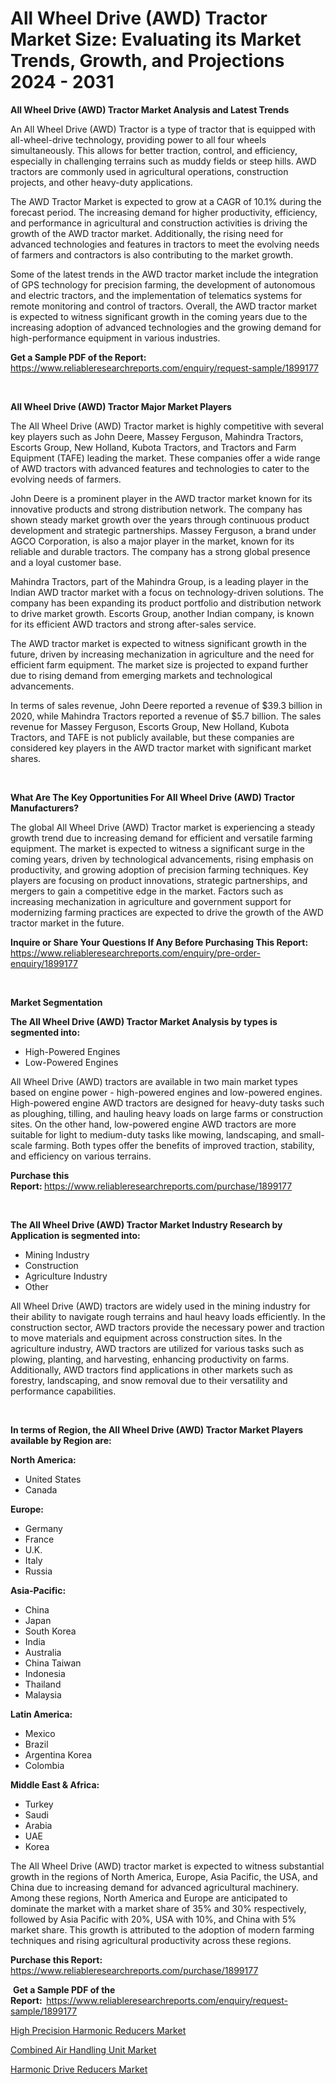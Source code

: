 <p><h1>All Wheel Drive  (AWD) Tractor Market Size: Evaluating its Market Trends, Growth, and Projections 2024 - 2031</h1></p><p><strong>All Wheel Drive  (AWD) Tractor Market Analysis and Latest Trends</strong></p>
<p><p>An All Wheel Drive (AWD) Tractor is a type of tractor that is equipped with all-wheel-drive technology, providing power to all four wheels simultaneously. This allows for better traction, control, and efficiency, especially in challenging terrains such as muddy fields or steep hills. AWD tractors are commonly used in agricultural operations, construction projects, and other heavy-duty applications.</p><p>The AWD Tractor Market is expected to grow at a CAGR of 10.1% during the forecast period. The increasing demand for higher productivity, efficiency, and performance in agricultural and construction activities is driving the growth of the AWD tractor market. Additionally, the rising need for advanced technologies and features in tractors to meet the evolving needs of farmers and contractors is also contributing to the market growth.</p><p>Some of the latest trends in the AWD tractor market include the integration of GPS technology for precision farming, the development of autonomous and electric tractors, and the implementation of telematics systems for remote monitoring and control of tractors. Overall, the AWD tractor market is expected to witness significant growth in the coming years due to the increasing adoption of advanced technologies and the growing demand for high-performance equipment in various industries.</p></p>
<p><strong>Get a Sample PDF of the Report:&nbsp;</strong> <a href="https://www.reliableresearchreports.com/enquiry/request-sample/1899177">https://www.reliableresearchreports.com/enquiry/request-sample/1899177</a></p>
<p>&nbsp;</p>
<p><strong>All Wheel Drive  (AWD) Tractor Major Market Players</strong></p>
<p><p>The All Wheel Drive (AWD) Tractor market is highly competitive with several key players such as John Deere, Massey Ferguson, Mahindra Tractors, Escorts Group, New Holland, Kubota Tractors, and Tractors and Farm Equipment (TAFE) leading the market. These companies offer a wide range of AWD tractors with advanced features and technologies to cater to the evolving needs of farmers.</p><p>John Deere is a prominent player in the AWD tractor market known for its innovative products and strong distribution network. The company has shown steady market growth over the years through continuous product development and strategic partnerships. Massey Ferguson, a brand under AGCO Corporation, is also a major player in the market, known for its reliable and durable tractors. The company has a strong global presence and a loyal customer base.</p><p>Mahindra Tractors, part of the Mahindra Group, is a leading player in the Indian AWD tractor market with a focus on technology-driven solutions. The company has been expanding its product portfolio and distribution network to drive market growth. Escorts Group, another Indian company, is known for its efficient AWD tractors and strong after-sales service.</p><p>The AWD tractor market is expected to witness significant growth in the future, driven by increasing mechanization in agriculture and the need for efficient farm equipment. The market size is projected to expand further due to rising demand from emerging markets and technological advancements.</p><p>In terms of sales revenue, John Deere reported a revenue of $39.3 billion in 2020, while Mahindra Tractors reported a revenue of $5.7 billion. The sales revenue for Massey Ferguson, Escorts Group, New Holland, Kubota Tractors, and TAFE is not publicly available, but these companies are considered key players in the AWD tractor market with significant market shares.</p></p>
<p>&nbsp;</p>
<p><strong>What Are The Key Opportunities For All Wheel Drive  (AWD) Tractor Manufacturers?</strong></p>
<p><p>The global All Wheel Drive (AWD) Tractor market is experiencing a steady growth trend due to increasing demand for efficient and versatile farming equipment. The market is expected to witness a significant surge in the coming years, driven by technological advancements, rising emphasis on productivity, and growing adoption of precision farming techniques. Key players are focusing on product innovations, strategic partnerships, and mergers to gain a competitive edge in the market. Factors such as increasing mechanization in agriculture and government support for modernizing farming practices are expected to drive the growth of the AWD tractor market in the future.</p></p>
<p><strong>Inquire or Share Your Questions If Any Before Purchasing This Report:</strong> <a href="https://www.reliableresearchreports.com/enquiry/pre-order-enquiry/1899177">https://www.reliableresearchreports.com/enquiry/pre-order-enquiry/1899177</a></p>
<p>&nbsp;</p>
<p><strong>Market Segmentation</strong></p>
<p><strong>The All Wheel Drive  (AWD) Tractor Market Analysis by types is segmented into:</strong></p>
<p><ul><li>High-Powered Engines</li><li>Low-Powered Engines</li></ul></p>
<p><p>All Wheel Drive (AWD) tractors are available in two main market types based on engine power - high-powered engines and low-powered engines. High-powered engine AWD tractors are designed for heavy-duty tasks such as ploughing, tilling, and hauling heavy loads on large farms or construction sites. On the other hand, low-powered engine AWD tractors are more suitable for light to medium-duty tasks like mowing, landscaping, and small-scale farming. Both types offer the benefits of improved traction, stability, and efficiency on various terrains.</p></p>
<p><strong>Purchase this Report:&nbsp;</strong><a href="https://www.reliableresearchreports.com/purchase/1899177">https://www.reliableresearchreports.com/purchase/1899177</a></p>
<p>&nbsp;</p>
<p><strong>The All Wheel Drive  (AWD) Tractor Market Industry Research by Application is segmented into:</strong></p>
<p><ul><li>Mining Industry</li><li>Construction</li><li>Agriculture Industry</li><li>Other</li></ul></p>
<p><p>All Wheel Drive (AWD) tractors are widely used in the mining industry for their ability to navigate rough terrains and haul heavy loads efficiently. In the construction sector, AWD tractors provide the necessary power and traction to move materials and equipment across construction sites. In the agriculture industry, AWD tractors are utilized for various tasks such as plowing, planting, and harvesting, enhancing productivity on farms. Additionally, AWD tractors find applications in other markets such as forestry, landscaping, and snow removal due to their versatility and performance capabilities.</p></p>
<p>&nbsp;</p>
<p><strong>In terms of Region, the All Wheel Drive  (AWD) Tractor Market Players available by Region are:</strong></p>
<p>
    <p> <strong> North America: </strong>
        <ul>
            <li>United States</li>
            <li>Canada</li>
        </ul>
        </p> 
    <p> <strong> Europe: </strong>
        <ul>
            <li>Germany</li>
            <li>France</li>
            <li>U.K.</li>
            <li>Italy</li>
            <li>Russia</li>
        </ul>
        </p> 
    <p> <strong> Asia-Pacific: </strong>
        <ul>
            <li>China</li>
            <li>Japan</li>
            <li>South Korea</li>
            <li>India</li>
            <li>Australia</li>
            <li>China Taiwan</li>
            <li>Indonesia</li>
            <li>Thailand</li>
            <li>Malaysia</li>
        </ul>
        </p> 
    <p> <strong> Latin America: </strong>
        <ul>
            <li>Mexico</li>
            <li>Brazil</li>
            <li>Argentina Korea</li>
            <li>Colombia</li>
        </ul>
        </p> 
    <p> <strong> Middle East & Africa: </strong>
        <ul>
            <li>Turkey</li>
            <li>Saudi</li>
            <li>Arabia</li>
            <li>UAE</li>
            <li>Korea</li>
        </ul>
    </p>
    </p>
<p><p>The All Wheel Drive (AWD) tractor market is expected to witness substantial growth in the regions of North America, Europe, Asia Pacific, the USA, and China due to increasing demand for advanced agricultural machinery. Among these regions, North America and Europe are anticipated to dominate the market with a market share of 35% and 30% respectively, followed by Asia Pacific with 20%, USA with 10%, and China with 5% market share. This growth is attributed to the adoption of modern farming techniques and rising agricultural productivity across these regions.</p></p>
<p><strong>Purchase this Report: </strong><a href="https://www.reliableresearchreports.com/purchase/1899177">https://www.reliableresearchreports.com/purchase/1899177</a></p>
<p>&nbsp;<strong>Get a Sample PDF of the Report:&nbsp;&nbsp;</strong><a href="https://www.reliableresearchreports.com/enquiry/request-sample/1899177">https://www.reliableresearchreports.com/enquiry/request-sample/1899177</a></p>
<p><strong></strong></p>
<p><p><a href="https://view.publitas.com/reportprime-1/high-precision-harmonic-reducers-market-size-growth-and-forecast-from-2023-2030/">High Precision Harmonic Reducers Market</a></p><p><a href="https://view.publitas.com/reportprime-1/combined-air-handling-unit-market-research-report-the-key-to-successful-business-strategy-forecasted-for-period-from-2023-2030/">Combined Air Handling Unit Market</a></p><p><a href="https://view.publitas.com/reportprime-1/harmonic-drive-reducers-market-insights-market-players-and-forecast-till-2030/">Harmonic Drive Reducers Market</a></p></p>